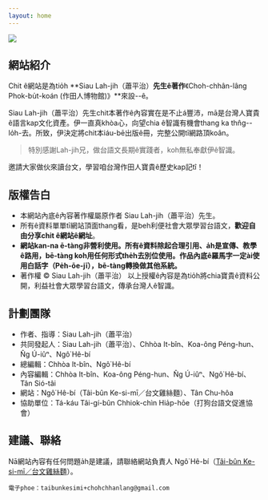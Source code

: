 ```yaml
---
layout: home
---
```


![](./../too5/thauiah.jpg)

## 網站紹介
Chit ê網站是為tio̍h **Siau Lah-jih（蕭平治）**先生ê著作**《Choh-chhân-lâng Phok-bu̍t-koán (作田人博物館)》**來設--ê。

Siau Lah-jih（蕭平治）先生chit本著作ê內容實在是不止á豐沛，mā是台灣人寶貴ê語言kap文化資產。伊一直真khòa心，向望chia ê智識有機會thang ka thn̂g--lo̍h-去。所致，伊決定將chit本iáu-bē出版ê冊，完整公開tī網路頂koân。

> 特別感謝Lah-jih兄，做台語文長期ê實踐者，koh無私奉獻伊ê智識。

邀請大家做伙來讀台文，學習咱台灣作田人寶貴ê歷史kap記tî！

## 版權告白
* 本網站內底ê內容著作權屬原作者 Siau Lah-jih（蕭平治）先生。
* 所有ê資料單單tī網站頂面thang看，是beh利便社會大眾學習台語文，**歡迎自由分享chit ê網站ê網址**。
* **網站kan-na ē-tàng非營利使用。所有ê資料除起合理引用、a̍h是宣傳、教學ê路用，bē-tàng koh用任何形式the̍h去別位使用。作品內底ê羅馬字一定ài使用白話字（Pe̍h-ōe-jī），bē-tàng轉換做其他系統。**
* 著作權 © Siau Lah-jih（蕭平治）
以上授權ê內容是為tio̍h將chia寶貴ê資料公開，利益社會大眾學習台語文，傳承台灣人ê智識。

## 計劃團隊
* 作者、指導：Siau Lah-jih（蕭平治）
* 共同發起人：Siau Lah-jih（蕭平治）、Chhòa It-bîn、Koa-ông Péng-hun、N̂g Ú-iûⁿ、Ngô͘ Hê-bí
* 總編輯：Chhòa It-bîn、Ngô͘ Hê-bí
* 內容編輯：Chhòa It-bîn、Koa-ông Péng-hun、N̂g Ú-iûⁿ、Ngô͘ Hê-bí、Tân Sió-tâi
* 網站：Ngô͘ Hê-bí（Tâi-bûn Ke-si-mī／台文雞絲麵）、Tân Chu-hôa
* 協助單位：Tá-káu Tâi-gí-bûn Chhiok-chìn Hia̍p-hōe（打狗台語文促進協會）

## 建議、聯絡
Nā網站內容有任何問題a̍h是建議，請聯絡網站負責人 Ngô͘ Hê-bí（[Tâi-bûn Ke-si-mī／台文雞絲麵](https://www.zeczec.com/projects/taibun-kesimi)）。

    電子phoe：taibunkesimi+chohchhanlang@gmail.com
